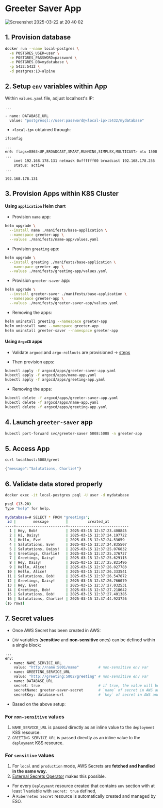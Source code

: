 # Greeter Saver App

![Screenshot 2025-03-22 at 20 40 02](https://github.com/user-attachments/assets/413e7e17-7116-46fa-a0f6-054225a58d61)

## 1. Provision database

```bash
docker run --name local-postgres \
  -e POSTGRES_USER=user \
  -e POSTGRES_PASSWORD=password \
  -e POSTGRES_DB=mydatabase \
  -p 5432:5432 \
  -d postgres:13-alpine
```

## 2. Setup `env` variables within App

Within `values.yaml` file, adjust localhost's IP:

```bash
...

- name: DATABASE_URL
  value: "postgresql://user:password@<local-ip>:5432/mydatabase"
```

- `<local-ip>` obtained through:

```
ifconfig
```

```bash
...
en0: flags=8863<UP,BROADCAST,SMART,RUNNING,SIMPLEX,MULTICAST> mtu 1500
...
	inet 192.168.178.131 netmask 0xffffff00 broadcast 192.168.178.255
	status: active
...
```

```
192.168.178.131
```

## 3. Provision Apps within K8S Cluster

#### Using `application` Helm chart

- Provision `name` app:

```bash
helm upgrade \
  --install name ./manifests/base-application \
  --namespace greeter-app \
  --values ./manifests/name-app/values.yaml
```

- Provision `greeting` app:

```bash
helm upgrade \
  --install greeting ./manifests/base-application \
  --namespace greeter-app \
  --values ./manifests/greeting-app/values.yaml
```

- Provision `greeter-saver` app:

```bash
helm upgrade \
  --install greeter-saver ./manifests/base-application \
  --namespace greeter-app \
  --values ./manifests/greeter-saver-app/values.yaml
```

- Removing the apps:

```bash
helm uninstall greeting --namespace greeter-app
helm uninstall name --namespace greeter-app
helm uninstall greeter-saver --namespace greeter-app
```

#### Using `ArgoCD` apps

- Validate `argocd` and `argo-rollouts` are provisioned -> [steps](/argo/ARGOCD.md)

- Then provision apps:

```bash
kubectl apply -f argocd/apps/greeter-saver-app.yaml
kubectl apply -f argocd/apps/name-app.yaml
kubectl apply -f argocd/apps/greeting-app.yaml
```

- Removing the apps:

```bash
kubectl delete -f argocd/apps/greeter-saver-app.yaml
kubectl delete -f argocd/apps/name-app.yaml
kubectl delete -f argocd/apps/greeting-app.yaml
```

## 4. Launch `greeter-saver` app

```bash
kubectl port-forward svc/greeter-saver 5008:5008 -n greeter-app
```

## 5. Access App

```bash
curl localhost:5008/greet

{"message":"Salutations, Charlie!"}
```

## 6. Validate data stored properly

```bash
docker exec -it local-postgres psql -U user -d mydatabase

psql (13.20)
Type "help" for help.

mydatabase=# SELECT * FROM "greetings";
 id |        message        |         created_at
----+-----------------------+----------------------------
  1 | Hey, Bob!             | 2025-03-15 12:37:23.400845
  2 | Hi, Daisy!            | 2025-03-15 12:37:24.197722
  3 | Hello, Eve!           | 2025-03-15 12:37:24.53659
  4 | Salutations, Eve!     | 2025-03-15 12:37:24.835507
  5 | Salutations, Daisy!   | 2025-03-15 12:37:25.076832
  6 | Greetings, Charlie!   | 2025-03-15 12:37:25.376727
  7 | Greetings, Daisy!     | 2025-03-15 12:37:25.629115
  8 | Hey, Daisy!           | 2025-03-15 12:37:25.821496
  9 | Hello, Alice!         | 2025-03-15 12:37:26.027783
 10 | Hello, Alice!         | 2025-03-15 12:37:26.333541
 11 | Salutations, Bob!     | 2025-03-15 12:37:26.547872
 12 | Greetings, Daisy!     | 2025-03-15 12:37:26.766079
 13 | Hey, Eve!             | 2025-03-15 12:37:27.032531
 14 | Greetings, Bob!       | 2025-03-15 12:37:27.218642
 15 | Salutations, Bob!     | 2025-03-15 12:37:27.401385
 16 | Salutations, Charlie! | 2025-03-15 12:37:44.923726
(16 rows)
```

## 7. Secret values

- Once AWS Secret has been created in AWS:

- `ENV` variables (**sensitive** and **non-sensitive** ones) can be defined within a single block:

```bash
...
env:
  - name: NAME_SERVICE_URL
    value: "http://name:5001/name"         # non-sensitive env var
  - name: GREETING_SERVICE_URL
    value: "http://greeting:5002/greeting" # non-sensitive env var
  - name: DATABASE_URL
    secret: true                           # if true, the value will be taken from an AWS secret
    secretName: greeter-saver-secret       # `name` of secret in AWS and `name` (K8S Secret automatically created with the same name)
    secretKey: database-url                # `key` of secret in AWS and `key` in Kubernetes secret (K8S Secret key automatically added within the secret)
```

- Based on the above setup:

### For `non-sensitive` values

1. `NAME_SERVICE_URL` is passed directly as an inline value to the `deployment` K8S resource.
2. `GREETING_SERVICE_URL` is passed directly as an inline value to the `deployment` K8S resource.

### For `sensitive` values

1. For `local` and `production` mode, AWS Secrets are **fetched and handled in the same way.**
2. [External Secrets Operator](/argo/ESO.md) makes this possible.

- For every `Deployment` resource created that contains `env` section with at least 1 variable with `secret: true` defined,
- A `Kubernetes Secret` resource is automatically created and managed by ESO.
